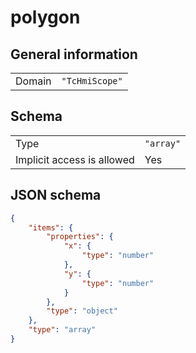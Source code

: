 # polygon

## General information

|  |  |
| - | - |
| Domain | `"TcHmiScope"` |

## Schema

|  |  |
| - | - |
| Type | `"array"` |
| Implicit access is allowed | Yes |

## JSON schema

```json
{
    "items": {
        "properties": {
            "x": {
                "type": "number"
            },
            "y": {
                "type": "number"
            }
        },
        "type": "object"
    },
    "type": "array"
}
```
